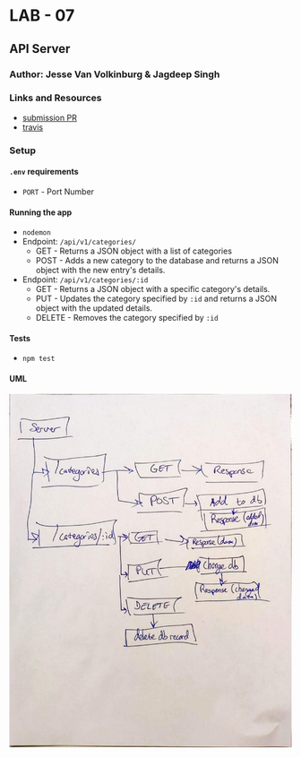# LAB - 07

## API Server

### Author: Jesse Van Volkinburg & Jagdeep Singh

### Links and Resources
* [submission PR](http://xyz.com)
* [travis](https://www.travis-ci.com/401-advanced-javascript-jv/07-api-server)

### Setup
#### `.env` requirements
* `PORT` - Port Number

#### Running the app
* `nodemon`
* Endpoint: `/api/v1/categories/`
  * GET - Returns a JSON object with a list of categories
  * POST - Adds a new category to the database and returns a JSON object with the new entry's details.
* Endpoint: `/api/v1/categories/:id`
  * GET - Returns a JSON object with a specific category's details.
  * PUT - Updates the category specified by `:id` and returns a JSON object with the updated details.
  * DELETE - Removes the category specified by `:id`
  
#### Tests
* `npm test`

#### UML
![UML](./docs/07-api-server.jpg)
